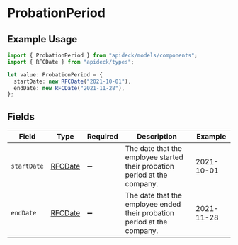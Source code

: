 # ProbationPeriod

## Example Usage

```typescript
import { ProbationPeriod } from "apideck/models/components";
import { RFCDate } from "apideck/types";

let value: ProbationPeriod = {
  startDate: new RFCDate("2021-10-01"),
  endDate: new RFCDate("2021-11-28"),
};
```

## Fields

| Field                                                                     | Type                                                                      | Required                                                                  | Description                                                               | Example                                                                   |
| ------------------------------------------------------------------------- | ------------------------------------------------------------------------- | ------------------------------------------------------------------------- | ------------------------------------------------------------------------- | ------------------------------------------------------------------------- |
| `startDate`                                                               | [RFCDate](../../types/rfcdate.md)                                         | :heavy_minus_sign:                                                        | The date that the employee started their probation period at the company. | 2021-10-01                                                                |
| `endDate`                                                                 | [RFCDate](../../types/rfcdate.md)                                         | :heavy_minus_sign:                                                        | The date that the employee ended their probation period at the company.   | 2021-11-28                                                                |